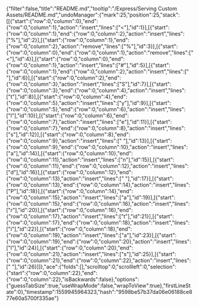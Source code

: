 {"filter":false,"title":"README.md","tooltip":"/Express/Serving Custom Assets/README.md","undoManager":{"mark":25,"position":25,"stack":[[{"start":{"row":0,"column":0},"end":{"row":0,"column":1},"action":"insert","lines":["<"],"id":1}],[{"start":{"row":0,"column":1},"end":{"row":0,"column":2},"action":"insert","lines":["%"],"id":2}],[{"start":{"row":0,"column":1},"end":{"row":0,"column":2},"action":"remove","lines":["%"],"id":3}],[{"start":{"row":0,"column":0},"end":{"row":0,"column":1},"action":"remove","lines":["<"],"id":4}],[{"start":{"row":0,"column":0},"end":{"row":0,"column":1},"action":"insert","lines":["#"],"id":5}],[{"start":{"row":0,"column":1},"end":{"row":0,"column":2},"action":"insert","lines":[" "],"id":6}],[{"start":{"row":0,"column":2},"end":{"row":0,"column":3},"action":"insert","lines":["S"],"id":7}],[{"start":{"row":0,"column":3},"end":{"row":0,"column":4},"action":"insert","lines":["t"],"id":8}],[{"start":{"row":0,"column":4},"end":{"row":0,"column":5},"action":"insert","lines":["y"],"id":9}],[{"start":{"row":0,"column":5},"end":{"row":0,"column":6},"action":"insert","lines":["l"],"id":10}],[{"start":{"row":0,"column":6},"end":{"row":0,"column":7},"action":"insert","lines":["e"],"id":11}],[{"start":{"row":0,"column":7},"end":{"row":0,"column":8},"action":"insert","lines":["s"],"id":12}],[{"start":{"row":0,"column":8},"end":{"row":0,"column":9},"action":"insert","lines":[" "],"id":13}],[{"start":{"row":0,"column":9},"end":{"row":0,"column":10},"action":"insert","lines":["a"],"id":14}],[{"start":{"row":0,"column":10},"end":{"row":0,"column":11},"action":"insert","lines":["n"],"id":15}],[{"start":{"row":0,"column":11},"end":{"row":0,"column":12},"action":"insert","lines":["d"],"id":16}],[{"start":{"row":0,"column":12},"end":{"row":0,"column":13},"action":"insert","lines":[" "],"id":17}],[{"start":{"row":0,"column":13},"end":{"row":0,"column":14},"action":"insert","lines":["P"],"id":18}],[{"start":{"row":0,"column":14},"end":{"row":0,"column":15},"action":"insert","lines":["a"],"id":19}],[{"start":{"row":0,"column":15},"end":{"row":0,"column":16},"action":"insert","lines":["r"],"id":20}],[{"start":{"row":0,"column":16},"end":{"row":0,"column":17},"action":"insert","lines":["t"],"id":21}],[{"start":{"row":0,"column":17},"end":{"row":0,"column":18},"action":"insert","lines":["i"],"id":22}],[{"start":{"row":0,"column":18},"end":{"row":0,"column":19},"action":"insert","lines":["a"],"id":23}],[{"start":{"row":0,"column":19},"end":{"row":0,"column":20},"action":"insert","lines":["l"],"id":24}],[{"start":{"row":0,"column":20},"end":{"row":0,"column":21},"action":"insert","lines":["s"],"id":25}],[{"start":{"row":0,"column":21},"end":{"row":0,"column":22},"action":"insert","lines":[" "],"id":26}]]},"ace":{"folds":[],"scrolltop":0,"scrollleft":0,"selection":{"start":{"row":0,"column":22},"end":{"row":0,"column":22},"isBackwards":false},"options":{"guessTabSize":true,"useWrapMode":false,"wrapToView":true},"firstLineState":0},"timestamp":1559945964323,"hash":"9598be57b37da06e06188ce877e60a5700f335ae"}